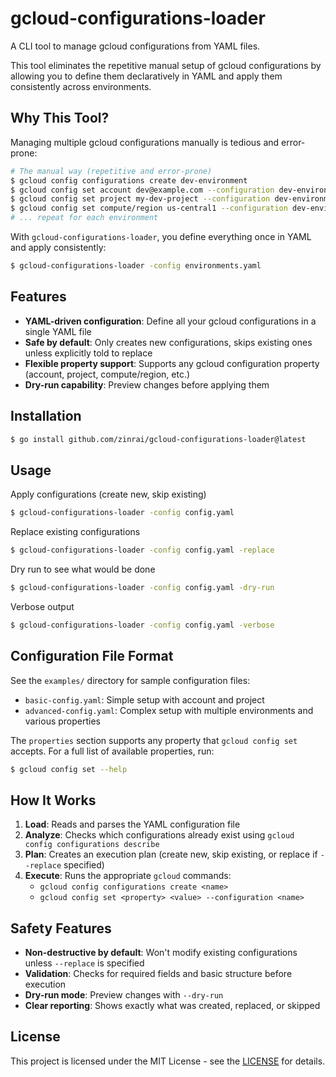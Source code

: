 # gcloud-configurations-loader

A CLI tool to manage gcloud configurations from YAML files.

This tool eliminates the repetitive manual setup of gcloud configurations by allowing you to define them declaratively in YAML and apply them consistently across environments.

## Why This Tool?

Managing multiple gcloud configurations manually is tedious and error-prone:

```bash
# The manual way (repetitive and error-prone)
$ gcloud config configurations create dev-environment
$ gcloud config set account dev@example.com --configuration dev-environment
$ gcloud config set project my-dev-project --configuration dev-environment
$ gcloud config set compute/region us-central1 --configuration dev-environment
# ... repeat for each environment
```

With `gcloud-configurations-loader`, you define everything once in YAML and apply consistently:

```bash
$ gcloud-configurations-loader -config environments.yaml
```

## Features

- **YAML-driven configuration**: Define all your gcloud configurations in a single YAML file
- **Safe by default**: Only creates new configurations, skips existing ones unless explicitly told to replace
- **Flexible property support**: Supports any gcloud configuration property (account, project, compute/region, etc.)
- **Dry-run capability**: Preview changes before applying them

## Installation

```bash
$ go install github.com/zinrai/gcloud-configurations-loader@latest
```

## Usage

Apply configurations (create new, skip existing)

```bash
$ gcloud-configurations-loader -config config.yaml
```

Replace existing configurations

```bash
$ gcloud-configurations-loader -config config.yaml -replace
```

Dry run to see what would be done

```bash
$ gcloud-configurations-loader -config config.yaml -dry-run
```

Verbose output

```bash
$ gcloud-configurations-loader -config config.yaml -verbose
```

## Configuration File Format

See the `examples/` directory for sample configuration files:

- `basic-config.yaml`: Simple setup with account and project
- `advanced-config.yaml`: Complex setup with multiple environments and various properties

The `properties` section supports any property that `gcloud config set` accepts. For a full list of available properties, run:

```bash
$ gcloud config set --help
```

## How It Works

1. **Load**: Reads and parses the YAML configuration file
2. **Analyze**: Checks which configurations already exist using `gcloud config configurations describe`
3. **Plan**: Creates an execution plan (create new, skip existing, or replace if `--replace` specified)
4. **Execute**: Runs the appropriate `gcloud` commands:
   - `gcloud config configurations create <name>`
   - `gcloud config set <property> <value> --configuration <name>`

## Safety Features

- **Non-destructive by default**: Won't modify existing configurations unless `--replace` is specified
- **Validation**: Checks for required fields and basic structure before execution
- **Dry-run mode**: Preview changes with `--dry-run`
- **Clear reporting**: Shows exactly what was created, replaced, or skipped

## License

This project is licensed under the MIT License - see the [LICENSE](https://opensource.org/license/mit) for details.
